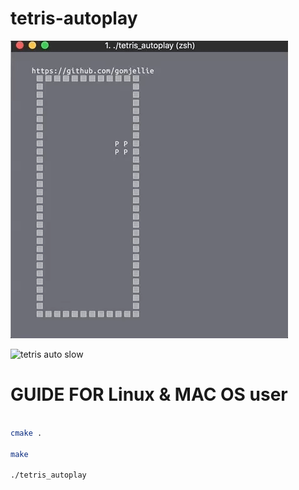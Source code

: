 # tetris-autoplay

![tetris auto fast](img/tetris_auto_fast.gif)


![tetris auto slow](img/tetris_auto_slow.gif)


# GUIDE FOR Linux & MAC OS user

```sh

cmake .

make

./tetris_autoplay

```

